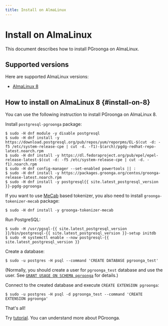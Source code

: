 ```yaml
---
title: Install on AlmaLinux
---
```


# Install on AlmaLinux

This document describes how to install PGroonga on AlmaLinux.

## Supported versions

Here are supported AlmaLinux versions:

  * [AlmaLinux 8](#install-on-8)

## How to install on AlmaLinux 8 {#install-on-8}

You can use the following instruction to install PGroonga on AlmaLinux 8.

Install `postgresql-pgroonga` package:

```console
$ sudo -H dnf module -y disable postgresql
$ sudo -H dnf install -y https://download.postgresql.org/pub/repos/yum/reporpms/EL-$(cut -d: -f5 /etc/system-release-cpe | cut -d. -f1)-$(arch)/pgdg-redhat-repo-latest.noarch.rpm
$ sudo -H dnf install -y https://dl.fedoraproject.org/pub/epel/epel-release-latest-$(cut -d: -f5 /etc/system-release-cpe | cut -d. -f1).noarch.rpm
$ sudo -H dnf config-manager --set-enabled powertools || :
$ sudo -H dnf install -y https://packages.groonga.org/centos/groonga-release-latest.noarch.rpm
$ sudo -H dnf install -y postgresql{{ site.latest_postgresql_version }}-pgdg-pgroonga
```

If you want to use [MeCab](http://taku910.github.io/mecab/) based tokenizer, you also need to install `groonga-tokenizer-mecab` package:

```console
$ sudo -H dnf install -y groonga-tokenizer-mecab
```

Run PostgreSQL:

```console
$ sudo -H /usr/pgsql-{{ site.latest_postgresql_version }}/bin/postgresql-{{ site.latest_postgresql_version }}-setup initdb
$ sudo -H systemctl enable --now postgresql-{{ site.latest_postgresql_version }}
```

Create a database:

```console
$ sudo -u postgres -H psql --command 'CREATE DATABASE pgroonga_test'
```

(Normally, you should create a user for `pgroonga_test` database and use the user. See [`GRANT USAGE ON SCHEMA pgroonga`](../reference/grant-usage-on-schema-pgroonga.html) for details.)

Connect to the created database and execute `CREATE EXTENSION pgroonga`:

```console
$ sudo -u postgres -H psql -d pgroonga_test --command 'CREATE EXTENSION pgroonga'
```

That's all!

Try [tutorial](../tutorial/). You can understand more about PGroonga.
